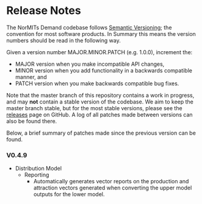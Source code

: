 # Release Notes

The NorMITs Demand codebase follows [Semantic Versioning](https://semver.org/); the convention
for most software products. In Summary this means the version numbers should be read in the
following way.

Given a version number MAJOR.MINOR.PATCH (e.g. 1.0.0), increment the:

- MAJOR version when you make incompatible API changes,
- MINOR version when you add functionality in a backwards compatible manner, and
- PATCH version when you make backwards compatible bug fixes.

Note that the master branch of this repository contains a work in progress, and  may **not**
contain a stable version of the codebase. We aim to keep the master branch stable, but for the
most stable versions, please see the
[releases](https://github.com/Transport-for-the-North/NorMITs-Demand/releases)
page on GitHub. A log of all patches made between versions can also be found
there.

Below, a brief summary of patches made since the previous version can be found.

### V0.4.9
- Distribution Model
  - Reporting
    - Automatically generates vector reports on the production and attraction
      vectors generated when converting the upper model outputs for the
      lower model.
